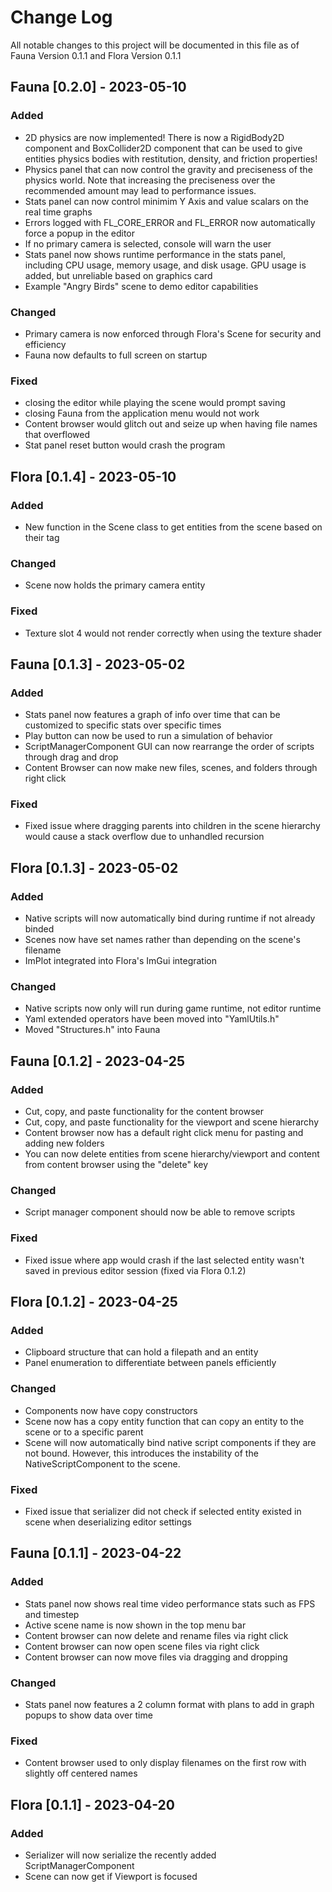 # Change Log
All notable changes to this project will be documented in this file as of Fauna Version 0.1.1 and Flora Version 0.1.1

## Fauna [0.2.0] - 2023-05-10

### Added

- 2D physics are now implemented! There is now a RigidBody2D component and BoxCollider2D component that can be used to give entities physics bodies with restitution, density, and friction properties!
- Physics panel that can now control the gravity and preciseness of the physics world. Note that increasing the preciseness over the recommended amount may lead to performance issues.
- Stats panel can now control minimim Y Axis and value scalars on the real time graphs
- Errors logged with FL_CORE_ERROR and FL_ERROR now automatically force a popup in the editor
- If no primary camera is selected, console will warn the user
- Stats panel now shows runtime performance in the stats panel, including CPU usage, memory usage, and disk usage. GPU usage is added, but unreliable based on graphics card
- Example "Angry Birds" scene to demo editor capabilities

### Changed

- Primary camera is now enforced through Flora's Scene for security and efficiency
- Fauna now defaults to full screen on startup

### Fixed

- closing the editor while playing the scene would prompt saving
- closing Fauna from the application menu would not work
- Content browser would glitch out and seize up when having file names that overflowed
- Stat panel reset button would crash the program

## Flora [0.1.4] - 2023-05-10

### Added

- New function in the Scene class to get entities from the scene based on their tag

### Changed

- Scene now holds the primary camera entity

### Fixed

- Texture slot 4 would not render correctly when using the texture shader

## Fauna [0.1.3] - 2023-05-02

### Added

- Stats panel now features a graph of info over time that can be customized to specific stats over specific times
- Play button can now be used to run a simulation of behavior
- ScriptManagerComponent GUI can now rearrange the order of scripts through drag and drop
- Content Browser can now make new files, scenes, and folders through right click

### Fixed

- Fixed issue where dragging parents into children in the scene hierarchy would cause a stack overflow due to unhandled recursion

## Flora [0.1.3] - 2023-05-02

### Added

- Native scripts will now automatically bind during runtime if not already binded
- Scenes now have set names rather than depending on the scene's filename
- ImPlot integrated into Flora's ImGui integration

### Changed

- Native scripts now only will run during game runtime, not editor runtime
- Yaml extended operators have been moved into "YamlUtils.h"
- Moved "Structures.h" into Fauna

## Fauna [0.1.2] - 2023-04-25

### Added

- Cut, copy, and paste functionality for the content browser
- Cut, copy, and paste functionality for the viewport and scene hierarchy
- Content browser now has a default right click menu for pasting and adding new folders
- You can now delete entities from scene hierarchy/viewport and content from content browser using the "delete" key

### Changed

- Script manager component should now be able to remove scripts

### Fixed

- Fixed issue where app would crash if the last selected entity wasn't saved in previous editor session (fixed via Flora 0.1.2)

## Flora [0.1.2] - 2023-04-25

### Added

- Clipboard structure that can hold a filepath and an entity
- Panel enumeration to differentiate between panels efficiently

### Changed

- Components now have copy constructors
- Scene now has a copy entity function that can copy an entity to the scene or to a specific parent
- Scene will now automatically bind native script components if they are not bound. However, this introduces the instability of the NativeScriptComponent to the scene.

### Fixed

- Fixed issue that serializer did not check if selected entity existed in scene when deserializing editor settings

## Fauna [0.1.1] - 2023-04-22
 
### Added

- Stats panel now shows real time video performance stats such as FPS and timestep
- Active scene name is now shown in the top menu bar
- Content browser can now delete and rename files via right click
- Content browser can now open scene files via right click
- Content browser can now move files via dragging and dropping
 
### Changed
  
- Stats panel now features a 2 column format with plans to add in graph popups to show data over time
 
### Fixed
 
- Content browser used to only display filenames on the first row with slightly off centered names

## Flora [0.1.1] - 2023-04-20

### Added

- Serializer will now serialize the recently added ScriptManagerComponent
- Scene can now get if Viewport is focused
